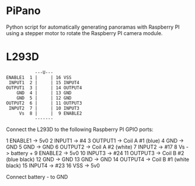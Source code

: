 PiPano
======

Python script for automatically generating panoramas with Raspberry PI using a stepper motor to rotate the Raspberry PI camera module.


L293D
=====

               ---U---   
    ENABLE1  1 |     | 16 VSS
     INPUT1  2 |     | 15 INPUT4
    OUTPUT1  3 |     | 14 OUTPUT4
        GND  4 |     | 13 GND
        GND  5 |     | 12 GND
    OUTPUT2  6 |     | 11 OUTPUT3
     INPUT2  7 |     | 10 INPUT3
         Vs  8 |     |  9 ENABLE2
               -------


Connect the L293D to the following Raspberry PI GPIO ports:

 1 ENABLE1 -> 5v0
 2 INPUT1  -> #4
 3 OUTPUT1 -> Coil A #1  (blue)
 4 GND     -> GND
 5 GND     -> GND
 6 OUTPUT2 -> Coil A #2  (white)
 7 INPUT2  -> #17
 8 Vs      -> battery +
 9 ENABLE2 -> 5v0
10 INPUT3  -> #24
11 OUTPUT3 -> Coil B #2  (blue black)
12 GND     -> GND
13 GND     -> GND
14 OUTPUT4 -> Coil B #1  (white black)
15 INPUT4  -> #23
16 VSS     -> 5v0

Connect battery - to GND

 
